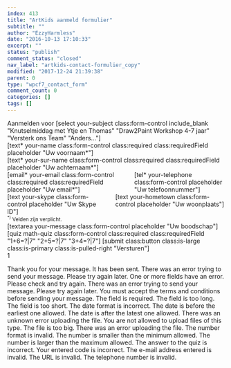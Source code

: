 ```yaml
---
index: 413
title: "ArtKids aanmeld formulier"
subtitle: ""
author: "EzzyHarmless"
date: "2016-10-13 17:10:33"
excerpt: ""
status: "publish"
comment_status: "closed"
nav_label: "artkids-contact-formulier_copy"
modified: "2017-12-24 21:39:38"
parent: 0
type: "wpcf7_contact_form"
comment_count: 0
categories: []
tags: []
---
```


<div class="form-group">
    <label class="your-subject"> Aanmelden voor </label>
    [select your-subject class:form-control include_blank "Knutselmiddag met Ytje en Thomas"
"Draw2Paint Workshop 4-7 jaar"
"Versterk ons Team"
"Anders..."]
</div>

<div class="form-row">
  <div class="col">
    <div class="form-group">
      <span class="input-group-addon" id="your-name"><i class="fa fa-id-card" aria-hidden="true"></i></span>
      [text* your-name class:form-control class:required class:requiredField placeholder "Uw voornaam*"]
    </div>
  </div>
  <div class="col">
    <div class="form-group">
      [text* your-sur-name class:form-control class:required class:requiredField placeholder "Uw achternaam*"]
    </div>
  </div>
</div>

<div class="columns">
  <div class="col">
    <div class="form-group">
      <span class="input-group-addon" id="your-email"><i class="fa fa-envelope" aria-hidden="true"></i></span>
      [email* your-email class:form-control class:required class:requiredField placeholder "Uw email*"]
    </div>
  </div>
  <div class="col">
    <div class="form-group">
      <span class="input-group-addon" id="your-telephone"><i class="fa fa-phone" aria-hidden="true"></i></span>
      [tel* your-telephone class:form-control placeholder "Uw telefoonnummer"]
    </div>
  </div>
</div>

<div class="columns">
  <div class="col">
    <div class="form-group">
      <span class="input-group-addon" id="your-skype"><i class="fa fa-skype" aria-hidden="true"></i></span>
    [text your-skype class:form-control placeholder "Uw Skype ID"]
    </div>
  </div>
  <div class="col">
    <div class="form-group">
      <span class="input-group-addon" id="your-hometown"><i class="fa fa-home" aria-hidden="true"></i></span>
    [text your-hometown class:form-control placeholder "Uw woonplaats"]
    </div>
  </div>
</div>
<small><sup>*)</sup> Velden zijn verplicht.</small>

<div class="form-group">
    [textarea your-message class:form-control placeholder "Uw boodschap"]
</div>

<div class="columns">
  <div class="col">
    <div class="form-group">
      <span class="input-group-addon" id="your-math-quiz"><i class="fa fa-school" aria-hidden="true"></i></span>
      [quiz math-quiz class:form-control class:required class:requiredField "1+6=?|7"
                    "2+5=?|7"
                    "3+4=?|7"]
      <span class="input-group-btn">
      [submit class:button class:is-large class:is-primary class:is-pulled-right "Versturen"]
      </span>
    </div>
  </div>
</div>
1

















Thank you for your message. It has been sent.
There was an error trying to send your message. Please try again later.
One or more fields have an error. Please check and try again.
There was an error trying to send your message. Please try again later.
You must accept the terms and conditions before sending your message.
The field is required.
The field is too long.
The field is too short.
The date format is incorrect.
The date is before the earliest one allowed.
The date is after the latest one allowed.
There was an unknown error uploading the file.
You are not allowed to upload files of this type.
The file is too big.
There was an error uploading the file.
The number format is invalid.
The number is smaller than the minimum allowed.
The number is larger than the maximum allowed.
The answer to the quiz is incorrect.
Your entered code is incorrect.
The e-mail address entered is invalid.
The URL is invalid.
The telephone number is invalid.
